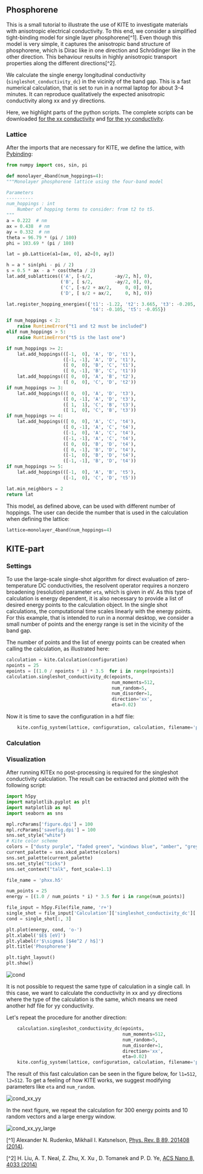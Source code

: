 ## Phosphorene
This is a small tutorial to illustrate the use of KITE to investigate materials with anisotropic electrical conductivity.
To this end, we consider a simplified tight-binding model for single layer phosphorene[^1].
Even though this model is very simple, it captures the anisotropic band structure of phosphorene, which is Dirac like in one direction and Schrödinger like in the other direction.
This behaviour results in highly anisotropic transport properties along the different directions[^2].

We calculate the single energy longitudinal conductivity (`singleshot_conductivity_dc`) in the vicinity of the band gap.
This is a fast numerical calculation, that is set to run in a normal laptop for about 3-4 minutes.
It can reproduce qualitatively the expected anisotropic conductivity along xx and yy directions.

Here, we highlight parts of the python scripts.
The complete scripts can be downloaded [for the xx conductivity](https://gist.github.com/quantum-kite/74fe8e72c5be3c3caf74b7620a9ffa7f) and [for the yy conductivity](https://gist.github.com/quantum-kite/b5ea92e6be62c8095efbed2fa8a98587).

### Lattice

After the imports that are necessary for KITE, we define the lattice, with [Pybinding](http://docs.pybinding.site/en/stable/tutorial/lattice.html):

``` python linenums="1"
from numpy import cos, sin, pi

def monolayer_4band(num_hoppings=4):
"""Monolayer phosphorene lattice using the four-band model

Parameters
----------
num_hoppings : int
    Number of hopping terms to consider: from t2 to t5.
"""
a = 0.222  # nm
ax = 0.438  # nm
ay = 0.332  # nm
theta = 96.79 * (pi / 180)
phi = 103.69 * (pi / 180)

lat = pb.Lattice(a1=[ax, 0], a2=[0, ay])

h = a * sin(phi - pi / 2)
s = 0.5 * ax - a * cos(theta / 2)
lat.add_sublattices(('A', [-s/2,        -ay/2, h], 0),
                    ('B', [ s/2,        -ay/2, 0], 0),
                    ('C', [-s/2 + ax/2,     0, 0], 0),
                    ('D', [ s/2 + ax/2,     0, h], 0))

lat.register_hopping_energies({'t1': -1.22, 't2': 3.665, 't3': -0.205,
                               't4': -0.105, 't5': -0.055})

if num_hoppings < 2:
    raise RuntimeError("t1 and t2 must be included")
elif num_hoppings > 5:
    raise RuntimeError("t5 is the last one")

if num_hoppings >= 2:
    lat.add_hoppings(([-1,  0], 'A', 'D', 't1'),
                     ([-1, -1], 'A', 'D', 't1'),
                     ([ 0,  0], 'B', 'C', 't1'),
                     ([ 0, -1], 'B', 'C', 't1'))
    lat.add_hoppings(([ 0,  0], 'A', 'B', 't2'),
                     ([ 0,  0], 'C', 'D', 't2'))
if num_hoppings >= 3:
    lat.add_hoppings(([ 0,  0], 'A', 'D', 't3'),
                     ([ 0, -1], 'A', 'D', 't3'),
                     ([ 1,  1], 'C', 'B', 't3'),
                     ([ 1,  0], 'C', 'B', 't3'))
if num_hoppings >= 4:
    lat.add_hoppings(([ 0,  0], 'A', 'C', 't4'),
                     ([ 0, -1], 'A', 'C', 't4'),
                     ([-1,  0], 'A', 'C', 't4'),
                     ([-1, -1], 'A', 'C', 't4'),
                     ([ 0,  0], 'B', 'D', 't4'),
                     ([ 0, -1], 'B', 'D', 't4'),
                     ([-1,  0], 'B', 'D', 't4'),
                     ([-1, -1], 'B', 'D', 't4'))
if num_hoppings >= 5:
    lat.add_hoppings(([-1,  0], 'A', 'B', 't5'),
                     ([-1,  0], 'C', 'D', 't5'))

lat.min_neighbors = 2
return lat
```

This model, as defined above, can be used with different number of hoppings.
The user can decide the number that is used in the calculation when defining the lattice:

``` python
lattice=monolayer_4band(num_hoppings=4)
```

## KITE-part
### Settings
To use the large-scale single-shot algorithm for direct evaluation of zero-temperature DC conductivities, the resolvent operator requires a nonzero broadening (resolution) parameter `eta`, which is given in eV.
As this type of calculation is energy dependent, it is also necessary to provide a list of desired energy points to the calculation object.
In the single shot calculations, the computational time scales linearly with the energy points.
For this example, that is intended to run in a normal desktop, we consider a small number of points and the energy range is set in the vicinity of the band gap.

The number of points and the list of energy points can be created when calling the calculation, as illustrated here:

``` python linenums="1"
calculation = kite.Calculation(configuration)
npoints = 25
epoints = [(1.0 / npoints * i) * 3.5  for i in range(npoints)]
calculation.singleshot_conductivity_dc(epoints,
                                       num_moments=512,
                                       num_random=5,
                                       num_disorder=1,
                                       direction='xx',
                                       eta=0.02)
```

Now it is time to save the configuration in a hdf file:

``` python
    kite.config_system(lattice, configuration, calculation, filename='phxx.h5')
```

### Calculation

### Visualization
After running KITEx no post-processing is required for the singleshot conductivity calculation. The result can be extracted and plotted with the following script:

``` python linenums="1"
import h5py
import matplotlib.pyplot as plt
import matplotlib as mpl
import seaborn as sns

mpl.rcParams['figure.dpi'] = 100
mpl.rcParams['savefig.dpi'] = 100
sns.set_style("white")
# Kite color scheme
colors = ["dusty purple", "faded green", "windows blue", "amber", "greyish"]
current_palette = sns.xkcd_palette(colors)
sns.set_palette(current_palette)
sns.set_style("ticks")
sns.set_context("talk", font_scale=1.1)

file_name = 'phxx.h5'

num_points = 25
energy = [(1.0 / num_points * i) * 3.5 for i in range(num_points)]

file_input = h5py.File(file_name, 'r+')
single_shot = file_input['Calculation']['singleshot_conductivity_dc']['SingleShot']
cond = single_shot[:, 3]

plt.plot(energy, cond, 'o-')
plt.xlabel('$E$ [eV]')
plt.ylabel(r'$\sigma$ [$4e^2 / h$]')
plt.title('Phosphorene')

plt.tight_layout()
plt.show()
```

![cond](../../assets/images/phosphorene/cond.png)

It is not possible to request the same type of calculation in a single call.
In this case, we want to calculate the conductivity in xx and yy directions where the type of the calculation is the same, which means we need another hdf file for yy conductivity.

Let's repeat the procedure for another direction:

``` python linenums="1"
    calculation.singleshot_conductivity_dc(epoints,
                                           num_moments=512,
                                           num_random=5,
                                           num_disorder=1,
                                           direction='xx',
                                           eta=0.02)
    kite.config_system(lattice, configuration, calculation, filename='phyy.h5')
```

The result of this fast calculation can be seen in the figure below, for ``l1=512``, ``l2=512``.
To get a feeling of how KITE works, we suggest modifying parameters like ``eta`` and ``num_random``.

![cond_xx_yy](../../assets/images/phosphorene/cond_xx_yy.png)

In the next figure, we repeat the calculation for 300 energy points and 10 random vectors and a large energy window.

![cond_xx_yy_large](../../assets/images/phosphorene/cond_xx_yy_large.png)

[^1] Alexander N. Rudenko, Mikhail I. Katsnelson, [Phys. Rev. B 89, 201408 (2014)](https://journals.aps.org/prb/abstract/10.1103/PhysRevB.89.201408).

[^2] H. Liu, A. T. Neal, Z. Zhu, X. Xu , D. Tomanek and P. D. Ye, [ACS Nano 8, 4033 (2014)](https://pubs.acs.org/doi/abs/10.1021/nn501226z)
